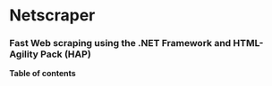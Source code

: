 # Netscraper <!-- omit in toc -->
### Fast Web scraping using the **.NET Framework** and **HTML-Agility Pack** (HAP)

__Table of contents__

